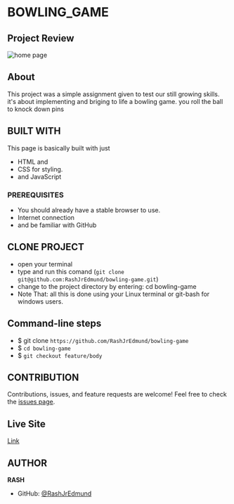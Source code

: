 # BOWLING_GAME

## Project Review
![home page](assets/images/overview.png)

## About
This project was a simple assignment given to test our still growing skills. it's about implementing and briging to life a bowling game.
you roll the ball to knock down pins

## BUILT WITH
This page is basically built with just
* HTML and
* CSS for styling.
* and JavaScript

### PREREQUISITES
* You should already have a stable browser to use.
* Internet connection
* and be familiar with GitHub

## CLONE PROJECT
* open your terminal
* type and run this comand (`git clone git@github.com:RashJrEdmund/bowling-game.git`)
* change to the project directory by entering: cd bowling-game
* Note That: all this is done using your Linux terminal or git-bash for windows users.

## Command-line steps

- $ git clone `https://github.com/RashJrEdmund/bowling-game`
- $ `cd bowling-game`
- $ `git checkout feature/body`

## CONTRIBUTION
Contributions, issues, and feature requests are welcome!
Feel free to check the [issues page](https://github.com/RashJrEdmund/bowling-game/issues).

## Live Site

[Link](https://rashjredmund.github.io/bowling-game/)

## AUTHOR
**RASH**
- GitHub: [@RashJrEdmund](https://github.com/RashJrEdmund/bowling-game)

<!-- ## License
This project is [w3school](./LICENSE) licensed. This project was made by "RASH -->
